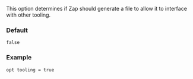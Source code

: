 This option determines if Zap should generate a file to allow it to interface with other tooling.

### Default

`false`

### Example

```zap
opt tooling = true
```
